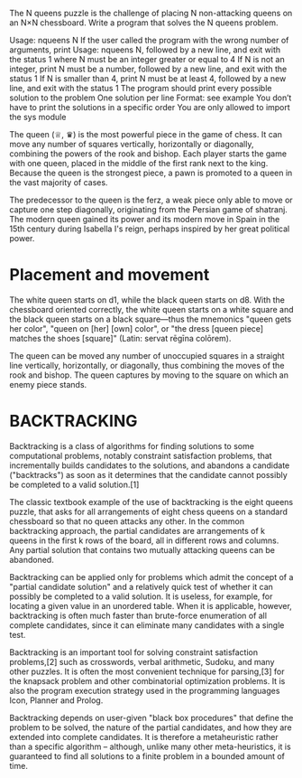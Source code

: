 The N queens puzzle is the challenge of placing N non-attacking queens on an N×N chessboard. Write a program that solves the N queens problem.

Usage: nqueens N
If the user called the program with the wrong number of arguments, print Usage: nqueens N, followed by a new line, and exit with the status 1
where N must be an integer greater or equal to 4
If N is not an integer, print N must be a number, followed by a new line, and exit with the status 1
If N is smaller than 4, print N must be at least 4, followed by a new line, and exit with the status 1
The program should print every possible solution to the problem
One solution per line
Format: see example
You don’t have to print the solutions in a specific order
You are only allowed to import the sys module

The queen (♕, ♛) is the most powerful piece in the game of chess. It can move any number of squares vertically, horizontally or diagonally, combining the powers of the rook and bishop. Each player starts the game with one queen, placed in the middle of the first rank next to the king. Because the queen is the strongest piece, a pawn is promoted to a queen in the vast majority of cases.

The predecessor to the queen is the ferz, a weak piece only able to move or capture one step diagonally, originating from the Persian game of shatranj. The modern queen gained its power and its modern move in Spain in the 15th century during Isabella I's reign, perhaps inspired by her great political power.

  # Placement and movement
The white queen starts on d1, while the black queen starts on d8. With the chessboard oriented correctly, the white queen starts on a white square and the black queen starts on a black square—thus the mnemonics "queen gets her color", "queen on [her] [own] color", or "the dress [queen piece] matches the shoes [square]" (Latin: servat rēgīna colōrem).

The queen can be moved any number of unoccupied squares in a straight line vertically, horizontally, or diagonally, thus combining the moves of the rook and bishop. The queen captures by moving to the square on which an enemy piece stands.

# BACKTRACKING
Backtracking is a class of algorithms for finding solutions to some computational problems, notably constraint satisfaction problems, that incrementally builds candidates to the solutions, and abandons a candidate ("backtracks") as soon as it determines that the candidate cannot possibly be completed to a valid solution.[1]

The classic textbook example of the use of backtracking is the eight queens puzzle, that asks for all arrangements of eight chess queens on a standard chessboard so that no queen attacks any other. In the common backtracking approach, the partial candidates are arrangements of k queens in the first k rows of the board, all in different rows and columns. Any partial solution that contains two mutually attacking queens can be abandoned.

Backtracking can be applied only for problems which admit the concept of a "partial candidate solution" and a relatively quick test of whether it can possibly be completed to a valid solution. It is useless, for example, for locating a given value in an unordered table. When it is applicable, however, backtracking is often much faster than brute-force enumeration of all complete candidates, since it can eliminate many candidates with a single test.

Backtracking is an important tool for solving constraint satisfaction problems,[2] such as crosswords, verbal arithmetic, Sudoku, and many other puzzles. It is often the most convenient technique for parsing,[3] for the knapsack problem and other combinatorial optimization problems. It is also the program execution strategy used in the programming languages Icon, Planner and Prolog.

Backtracking depends on user-given "black box procedures" that define the problem to be solved, the nature of the partial candidates, and how they are extended into complete candidates. It is therefore a metaheuristic rather than a specific algorithm – although, unlike many other meta-heuristics, it is guaranteed to find all solutions to a finite problem in a bounded amount of time.